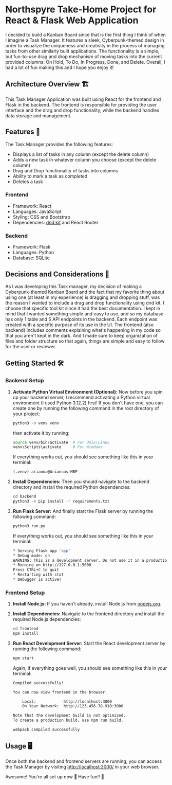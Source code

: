 # Northspyre Take-Home Project for React & Flask Web Application

I decided to build a Kanban Board since that is the first thing I think of when I imagine a Task Manager. It features a sleek, Cyberpunk-themed design in order to visualize the uniqueness and creativity in the process of managing tasks from other similarly built applications. The functionality is a simple, but fun-to-use drag and drop mechanism of moving tasks into the current provided columns: On Hold, To Do, In Progress, Done, and Delete. Overall, I had a lot of fun making this and I hope you enjoy it!

## Architecture Overview 🏗️

This Task Manager Application was built using React for the frontend and Flask in the backend. The frontend is responsible for providing the user interface and the drag and drop functionality, while the backend handles data storage and management.

## Features 🚀

The Task Manager provides the following features:

-   Displays a list of tasks in any column (except the delete column)
-   Adds a new task in whatever column you choose (except the delete column)
-   Drag and Drop functionality of tasks into columns
-   Ability to mark a task as completed
-   Deletes a task

### Frontend

-   Framework: React
-   Languages: JavaScript
-   Styling: CSS and Bootstrap
-   Dependencies: [dnd kit](https://dndkit.com/) and React Router

### Backend

-   Framework: Flask
-   Languages: Python
-   Database: SQLite

## Decisions and Considerations 🤔

As I was developing this Task manager, my decision of making a Cyberpunk-themed Kanban Board and the fact that my favorite thing about using one (at least in my experience) is dragging and dropping stuff, was the reason I wanted to include a drag and drop functionality using dnd kit. I choose that specific tool kit since it had the best documentation. I kept in mind that I wanted something simple and easy to use, and so my database has only 1 table and 5 API endpoints in the backend. Each endpoint was created with a specific purpose of its use in the UI. The frontend (also backend) includes comments explaining what's happening in my code so that you aren't kept in the dark. 
And I made sure to keep organization of files and folder structure so that again, things are simple and easy to follow for the user or reviewer.

## Getting Started 🛠️

### Backend Setup

1. **Activate Python Virtual Environment (Optional):** Now before you spin up your backend server, I recommend activating a Python virtual environment (I used Python 3.12.2) first! If you don't have one, you can create one by running the following command in the root directory of your project:

    ```bash
    python3 -m venv venv
    ```

    then activate it by running:

    ```bash
    source venv/bin/activate  # For Unix/Linux
    venv\Scripts\activate     # For Windows
    ```
    If everything works out, you should see something like this in your terminal:
    ```bash
    (.venv) arianna@Ariannas-MBP 
    ```

2. **Install Dependencies:** Then you should navigate to the backend directory and install the required Python dependencies:

    ```bash
    cd backend
    python3 -m pip install -r requirements.txt
    ```

3. **Run Flask Server:** And finally start the Flask server by running the following command:

    ```bash
    python3 run.py
    ```

    If everything works out, you should see something like this in your terminal:

    ```bash
    * Serving Flask app 'app'
    * Debug mode: on
    WARNING: This is a development server. Do not use it in a production deployment. Use a production WSGI server instead.
    * Running on http://127.0.0.1:5000
    Press CTRL+C to quit
    * Restarting with stat
    * Debugger is active!
    ```

### Frontend Setup

1. **Install Node.js:** If you haven't already, install Node.js from [nodejs.org](https://nodejs.org/).

2. **Install Dependencies:** Navigate to the frontend directory and install the required Node.js dependencies:

    ```bash
    cd frontend
    npm install
    ```

3. **Run React Development Server:** Start the React development server by running the following command:

    ```bash
    npm start
    ```

    Again, if everything goes well, you should see something like this in your terminal:

    ```bash
    Compiled successfully!

    You can now view frontend in the browser.

        Local:            http://localhost:3000
        On Your Network:  http://123.456.78.910:3000

    Note that the development build is not optimized.
    To create a production build, use npm run build.

    webpack compiled successfully
    ```

## Usage 🖥️

Once both the backend and frontend servers are running, you can access the Task Manager by visiting [http://localhost:3000/](http://localhost:3000/) in your web browser.

Awesome! You're all set up now 🥳 Have fun!! 🎉
